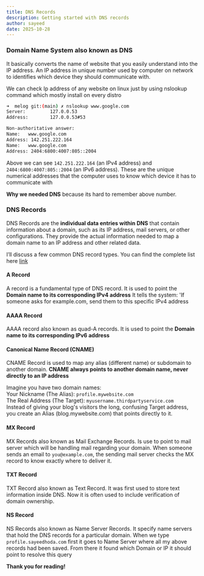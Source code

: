 ```yaml
---
title: DNS Records
description: Getting started with DNS records
author: sayeed
date: 2025-10-28
---
```


### Domain Name System also known as DNS

It basically converts the name of website that you easily understand into the IP address.
An IP address in unique number used by computer on network to identifies which  device they should communicate with.

We can check Ip address of any website on linux just by using nslookup command which mostly install on every distro

```bash
➜  melog git:(main) ✗ nslookup www.google.com
Server:         127.0.0.53
Address:        127.0.0.53#53

Non-authoritative answer:
Name:   www.google.com
Address: 142.251.222.164
Name:   www.google.com
Address: 2404:6800:4007:805::2004
```
Above we can see `142.251.222.164` (an IPv4 address) and `2404:6800:4007:805::2004` (an IPv6 address). These are the unique numerical addresses that the computer uses to know which device it has to communicate with


**Why we needed DNS** because its hard to remember above number.

### DNS Records

DNS Records are the **individual data entries within DNS** that contain information about a domain, such as its IP address, mail servers, or other configurations.
They provide the actual information needed to map a domain name to an IP address and other related data. 


I’ll discuss a few common DNS record types.
You can find the complete list here [link](https://en.wikipedia.org/wiki/List_of_DNS_record_types)


#### **A Record**
A record is a fundamental type of DNS record. It is used to point the **Domain name to its corresponding IPv4 address**
It tells the system: 'If someone asks for example.com, send them to this specific IPv4 address

#### **AAAA Record**
AAAA record also known as quad-A records. It is used to point the **Domain name to its corresponding IPv6 address**

#### **Canonical Name Record (CNAME)**
CNAME Record is used to map any alias (different name) or subdomain to another domain. **CNAME always points to another domain name, never directly to an IP address**

Imagine you have two domain names:\
Your Nickname (The Alias): `profile.mywebsite.com` \
The Real Address (The Target): `myusername.thirdpartyservice.com` \
Instead of giving your blog's visitors the long, confusing Target address, you create an Alias (blog.mywebsite.com) that points directly to it.

#### **MX Record**
MX Records also known as Mail Exchange Records. Is use to point to mail server which will be handling mail regarding your domain.
When someone sends an email to `you@example.com`, the sending mail server checks the MX record to know exactly where to deliver it.

#### **TXT Record**
TXT Record also known as Text Record. It was first used to store text information inside DNS.
Now it is often used to include verification of domain ownership.

#### **NS Record**
NS Records also known as Name Server Records. It specify name servers that hold the DNS records for a particular domain.
When we type `profile.sayeedhoda.com` first it goes to Name Server where all my above records had been saved. From there
it found which Domain or IP it should point to resolve this query


**Thank you for reading!**
